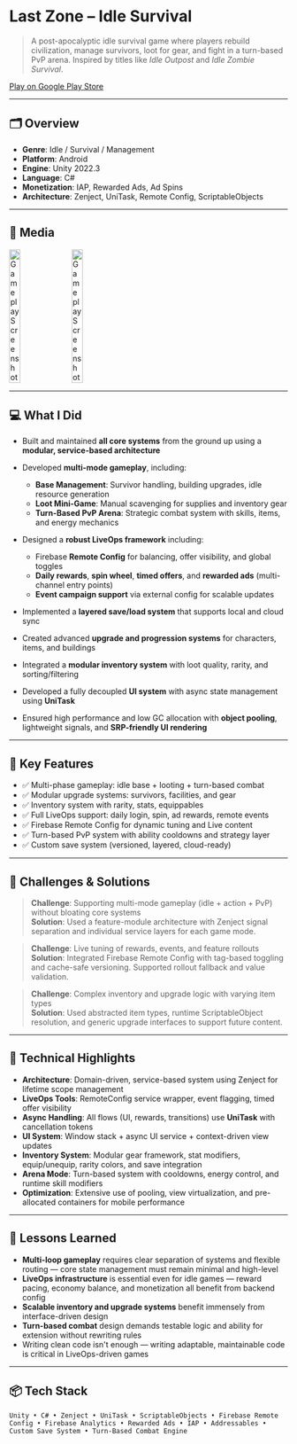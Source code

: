 # Last Zone – Idle Survival

> A post-apocalyptic idle survival game where players rebuild civilization, manage survivors, loot for gear, and fight in a turn-based PvP arena. Inspired by titles like *Idle Outpost* and *Idle Zombie Survival*.

[Play on Google Play Store](https://play.google.com/store/apps/details?id=com.paperpigeon.populationoneidle)

---

## 🗂 Overview

- **Genre**: Idle / Survival / Management  
- **Platform**: Android  
- **Engine**: Unity 2022.3  
- **Language**: C#  
- **Monetization**: IAP, Rewarded Ads, Ad Spins  
- **Architecture**: Zenject, UniTask, Remote Config, ScriptableObjects  

---

## 📸 Media

<div style="display: flex; gap: 12px; flex-wrap: wrap; justify-content: flex-start;">
  <img src="https://play-lh.googleusercontent.com/jtu4OrV_iY1TB2Bkhv1kiFjwG7hkb1ZOUhLyr4tLWqM-DbY7KN50ji9WIfLqVjV9AA=w2560-h1440-rw" style="width: 20%;" alt="Gameplay Screenshot">
  <img src="https://play-lh.googleusercontent.com/kQrTVCDT4I1vDDVWFwZ4XnY28GI9IWQJCw4Ddy-Gs6IXt0S0yW6u-dGfa_dCRdTMb0g=w2560-h1440-rw" style="width: 20%;" alt="Gameplay Screenshot">
</div>

---

## 💻 What I Did

- Built and maintained **all core systems** from the ground up using a **modular, service-based architecture**  
- Developed **multi-mode gameplay**, including:
  - **Base Management**: Survivor handling, building upgrades, idle resource generation  
  - **Loot Mini-Game**: Manual scavenging for supplies and inventory gear  
  - **Turn-Based PvP Arena**: Strategic combat system with skills, items, and energy mechanics  

- Designed a **robust LiveOps framework** including:
  - Firebase **Remote Config** for balancing, offer visibility, and global toggles  
  - **Daily rewards**, **spin wheel**, **timed offers**, and **rewarded ads** (multi-channel entry points)  
  - **Event campaign support** via external config for scalable updates  

- Implemented a **layered save/load system** that supports local and cloud sync  
- Created advanced **upgrade and progression systems** for characters, items, and buildings  
- Integrated a **modular inventory system** with loot quality, rarity, and sorting/filtering  
- Developed a fully decoupled **UI system** with async state management using **UniTask**  
- Ensured high performance and low GC allocation with **object pooling**, lightweight signals, and **SRP-friendly UI rendering**  

---

## 🔧 Key Features

- ✅ Multi-phase gameplay: idle base + looting + turn-based combat  
- ✅ Modular upgrade systems: survivors, facilities, and gear  
- ✅ Inventory system with rarity, stats, equippables  
- ✅ Full LiveOps support: daily login, spin, ad rewards, remote events  
- ✅ Firebase Remote Config for dynamic tuning and Live content  
- ✅ Turn-based PvP system with ability cooldowns and strategy layer  
- ✅ Custom save system (versioned, layered, cloud-ready)

---

## 🧪 Challenges & Solutions

> **Challenge**: Supporting multi-mode gameplay (idle + action + PvP) without bloating core systems  
> **Solution**: Used a feature-module architecture with Zenject signal separation and individual service layers for each game mode.

> **Challenge**: Live tuning of rewards, events, and feature rollouts  
> **Solution**: Integrated Firebase Remote Config with tag-based toggling and cache-safe versioning. Supported rollout fallback and value validation.

> **Challenge**: Complex inventory and upgrade logic with varying item types  
> **Solution**: Used abstracted item types, runtime ScriptableObject resolution, and generic upgrade interfaces to support future content.

---

## 🔬 Technical Highlights

- **Architecture**: Domain-driven, service-based system using Zenject for lifetime scope management  
- **LiveOps Tools**: RemoteConfig service wrapper, event flagging, timed offer visibility  
- **Async Handling**: All flows (UI, rewards, transitions) use **UniTask** with cancellation tokens  
- **UI System**: Window stack + async UI service + context-driven view updates  
- **Inventory System**: Modular gear framework, stat modifiers, equip/unequip, rarity colors, and save integration  
- **Arena Mode**: Turn-based system with cooldowns, energy control, and runtime skill modifiers  
- **Optimization**: Extensive use of pooling, view virtualization, and pre-allocated containers for mobile performance  

---

## 🧠 Lessons Learned

- **Multi-loop gameplay** requires clear separation of systems and flexible routing — core state management must remain minimal and high-level  
- **LiveOps infrastructure** is essential even for idle games — reward pacing, economy balance, and monetization all benefit from backend config  
- **Scalable inventory and upgrade systems** benefit immensely from interface-driven design  
- **Turn-based combat** design demands testable logic and ability for extension without rewriting rules  
- Writing clean code isn't enough — writing adaptable, maintainable code is critical in LiveOps-driven games

---

## 📦 Tech Stack

`Unity • C# • Zenject • UniTask • ScriptableObjects • Firebase Remote Config • Firebase Analytics • Rewarded Ads • IAP • Addressables • Custom Save System • Turn-Based Combat Engine`
